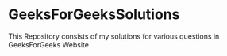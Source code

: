 # GeeksForGeeksSolutions
This Repository consists of my solutions for various questions in GeeksForGeeks Website
